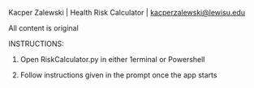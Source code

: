 Kacper Zalewski | Health Risk Calculator | kacperzalewski@lewisu.edu

All content is original

INSTRUCTIONS:

1. Open RiskCalculator.py in either 1erminal or Powershell

2. Follow instructions given in the prompt once the app starts
